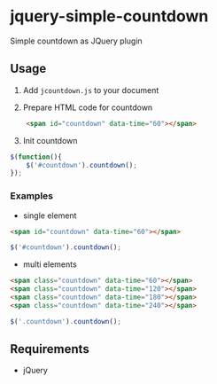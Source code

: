 jquery-simple-countdown
==========

Simple countdown as JQuery plugin

## Usage

1. Add `jcountdown.js` to your document

2. Prepare HTML code for countdown
```html
	<span id="countdown" data-time="60"></span>
```

3. Init countdown

```javascript
$(function(){
    $('#countdown').countdown();
});
```

### Examples

* single element

```html
<span id="countdown" data-time="60"></span>
```

```javascript
$('#countdown').countdown();
```

* multi elements

```html
<span class="countdown" data-time="60"></span>
<span class="countdown" data-time="120"></span>
<span class="countdown" data-time="180"></span>
<span class="countdown" data-time="240"></span>
```

```javascript
$('.countdown').countdown();
```

## Requirements

* jQuery
